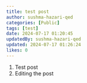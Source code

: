 ```yaml
---
title: test post
author: sushma-hazari-qed
categories: [Public]
tags: [test]
date: 2024-07-17 01:20:45 
updatedBy: sushma-hazari-qed
updated: 2024-07-17 01:26:24 
likes: 0
---
```


1. Test post
2. Editing the post